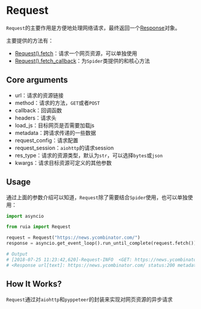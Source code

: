 # Request
`Request`的主要作用是方便地处理网络请求，最终返回一个[Response](./response.md)对象。

主要提供的方法有：
- [Request().fetch](https://github.com/howie6879/ruia/blob/master/ruia/request.py)：请求一个网页资源，可以单独使用
- [Request().fetch_callback](https://github.com/howie6879/ruia/blob/master/ruia/request.py)：为`Spider`类提供的和核心方法

## Core arguments
- url：请求的资源链接
- method：请求的方法，`GET`或者`POST`
- callback：回调函数
- headers：请求头
- load_js：目标网页是否需要加载js
- metadata：跨请求传递的一些数据
- request_config：请求配置
- request_session：`aiohttp`的请求session
- res_type：请求的资源类型，默认为`str`，可以选择`bytes`或`json`
- kwargs：请求目标资源可定义的其他参数

## Usage

通过上面的参数介绍可以知道，`Request`除了需要结合`Spider`使用，也可以单独使用：

```python
import asyncio

from ruia import Request

request = Request("https://news.ycombinator.com/")
response = asyncio.get_event_loop().run_until_complete(request.fetch())

# Output
# [2018-07-25 11:23:42,620]-Request-INFO  <GET: https://news.ycombinator.com/>
# <Response url[text]: https://news.ycombinator.com/ status:200 metadata:{}>
```

## How It Works?
`Request`通过对`aiohttp`和`pyppeteer`的封装来实现对网页资源的异步请求
